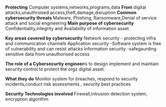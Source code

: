 **Protecting**
Computer systems,networks,programs,data
**From**
digital attacks,unauthroised access,theft,damage,disruption
**Common cybersecurity threats**
Malware, Phishing, Ransomware,Denial of service attack and social engineering 
**Main purpose of cybersecurity**
Confidentiality,integrity and Availability of information asset

**Key areas covered by cybersecurity**
Network security - protecting infra and communication channels
Application security -Software system is free of vulnerability and can resist attacks 
Information security -safegaurding sensitive data from unauthorised access  

**The role of a Cybersecurtiy engineer**is to design implement and maintain security control to protect the orgz digital asset.

**What they do**
Monitor system for breaches, respond to security incidents,conduct risk assessments , security best practices 

**Security Technologies involved**
Firewall,intrusion detection system, encryption algorithm 
